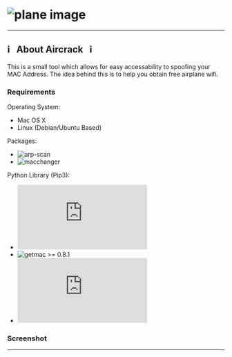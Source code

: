 
# ![plane image](http://i67.tinypic.com/huekv8.jpg)

------------------------------------------------------------------------

## :information_source: &nbsp; About Aircrack &nbsp; :information_source:

This is a small tool which allows for easy accessability to spoofing your MAC Address.
The idea behind this is to help you obtain free airplane wifi.

### Requirements

Operating System:
* Mac OS X
* Linux (Debian/Ubuntu Based)

Packages:
* ![arp-scan](https://linux.die.net/man/1/arp-scan)
* ![macchanger](https://github.com/alobbs/macchanger)

Python Library (Pip3):
* ![os](https://docs.python.org/3/library/os.html)
* ![getmac](https://pypi.org/project/getmac/) >= 0.8.1
* ![platform](https://docs.python.org/3/library/platform.html)

### Screenshot



------------------------------------------------------------------------



